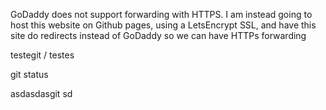 GoDaddy does not support forwarding with HTTPS. I am instead going to host this website on Github pages, using a LetsEncrypt SSL, and have this site do redirects instead of GoDaddy so we can have HTTPs forwarding

testegit / testes

git status


asdasdasgit sd


